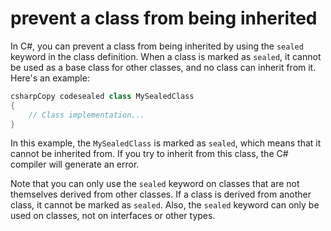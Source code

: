 # prevent a class from being inherited

In C#, you can prevent a class from being inherited by using the `sealed` keyword in the class definition. When a class is marked as `sealed`, it cannot be used as a base class for other classes, and no class can inherit from it. Here's an example:

```csharp
csharpCopy codesealed class MySealedClass
{
    // Class implementation...
}
```

In this example, the `MySealedClass` is marked as `sealed`, which means that it cannot be inherited from. If you try to inherit from this class, the C# compiler will generate an error.

Note that you can only use the `sealed` keyword on classes that are not themselves derived from other classes. If a class is derived from another class, it cannot be marked as `sealed`. Also, the `sealed` keyword can only be used on classes, not on interfaces or other types.